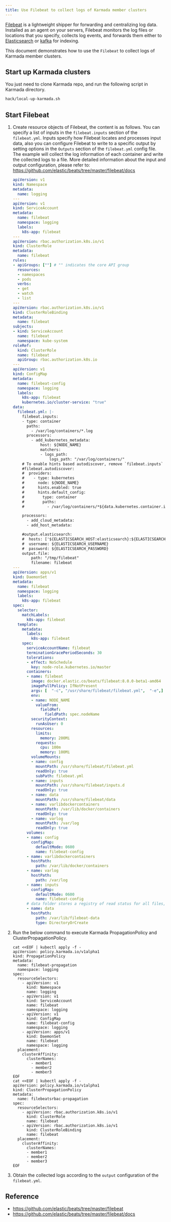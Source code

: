 ```yaml
---
title: Use Filebeat to collect logs of Karmada member clusters
---
```


[Filebeat](https://github.com/elastic/beats/tree/master/filebeat) is a lightweight shipper for forwarding and centralizing log data. Installed as an agent on your servers, Filebeat monitors the log files or locations that you specify, collects log events, and forwards them either to [Elasticsearch](https://www.elastic.co/products/elasticsearch) or [kafka](https://github.com/apache/kafka) for indexing. 

This document demonstrates how to use the `Filebeat` to collect logs of Karmada member clusters. 

## Start up Karmada clusters

You just need to clone Karmada repo, and run the following script in Karmada directory. 

```bash
hack/local-up-karmada.sh
```

## Start Filebeat

1. Create resource objects of Filebeat, the content is as follows. You can specify a list of inputs in the `filebeat.inputs` section of the `filebeat.yml`. Inputs specify how Filebeat locates and processes input data, also you can configure Filebeat to write to a specific output by setting options in the `Outputs` section of the `filebeat.yml` config file. The example will collect the log information of each container and write the collected logs to a file. More detailed information about the input and output configuration, please refer to: https://github.com/elastic/beats/tree/master/filebeat/docs

   ```yaml
   apiVersion: v1
   kind: Namespace
   metadata:
     name: logging
   ---
   apiVersion: v1
   kind: ServiceAccount
   metadata:
     name: filebeat
     namespace: logging
     labels:
       k8s-app: filebeat
   ---
   apiVersion: rbac.authorization.k8s.io/v1
   kind: ClusterRole
   metadata:
     name: filebeat
   rules:
   - apiGroups: [""] # "" indicates the core API group
     resources:
     - namespaces
     - pods
     verbs:
     - get
     - watch
     - list
   ---
   apiVersion: rbac.authorization.k8s.io/v1
   kind: ClusterRoleBinding
   metadata:
     name: filebeat
   subjects:
   - kind: ServiceAccount
     name: filebeat
     namespace: kube-system
   roleRef:
     kind: ClusterRole
     name: filebeat
     apiGroup: rbac.authorization.k8s.io
   ---
   apiVersion: v1
   kind: ConfigMap
   metadata:
     name: filebeat-config
     namespace: logging
     labels:
       k8s-app: filebeat
       kubernetes.io/cluster-service: "true"
   data:
     filebeat.yml: |-
       filebeat.inputs:
       - type: container
         paths:
           - /var/log/containers/*.log
         processors:
           - add_kubernetes_metadata:
               host: ${NODE_NAME}
               matchers:
               - logs_path:
                   logs_path: "/var/log/containers/"
       # To enable hints based autodiscover, remove `filebeat.inputs` configuration and uncomment this:
       #filebeat.autodiscover:
       #  providers:
       #    - type: kubernetes
       #      node: ${NODE_NAME}
       #      hints.enabled: true
       #      hints.default_config:
       #        type: container
       #        paths:
       #          - /var/log/containers/*${data.kubernetes.container.id}.log
   
       processors:
         - add_cloud_metadata:
         - add_host_metadata:
   
       #output.elasticsearch:
       #  hosts: ['${ELASTICSEARCH_HOST:elasticsearch}:${ELASTICSEARCH_PORT:9200}']
       #  username: ${ELASTICSEARCH_USERNAME}
       #  password: ${ELASTICSEARCH_PASSWORD}
       output.file:
           path: "/tmp/filebeat"
           filename: filebeat
   ---
   apiVersion: apps/v1
   kind: DaemonSet
   metadata:
     name: filebeat
     namespace: logging
     labels:
       k8s-app: filebeat
   spec:
     selector:
       matchLabels:
         k8s-app: filebeat
     template:
       metadata:
         labels:
           k8s-app: filebeat
       spec:
         serviceAccountName: filebeat
         terminationGracePeriodSeconds: 30
         tolerations:
         - effect: NoSchedule
           key: node-role.kubernetes.io/master
         containers:
         - name: filebeat
           image: docker.elastic.co/beats/filebeat:8.0.0-beta1-amd64
           imagePullPolicy: IfNotPresent
           args: [  "-c", "/usr/share/filebeat/filebeat.yml",  "-e",]
           env:
           - name: NODE_NAME
             valueFrom:
               fieldRef:
                 fieldPath: spec.nodeName
           securityContext:
             runAsUser: 0
           resources:
             limits:
               memory: 200Mi
             requests:
               cpu: 100m
               memory: 100Mi
           volumeMounts:
           - name: config
             mountPath: /usr/share/filebeat/filebeat.yml
             readOnly: true
             subPath: filebeat.yml
           - name: inputs
             mountPath: /usr/share/filebeat/inputs.d
             readOnly: true
           - name: data
             mountPath: /usr/share/filebeat/data
           - name: varlibdockercontainers
             mountPath: /var/lib/docker/containers
             readOnly: true
           - name: varlog
             mountPath: /var/log
             readOnly: true
         volumes:
         - name: config
           configMap:
             defaultMode: 0600
             name: filebeat-config
         - name: varlibdockercontainers
           hostPath:
             path: /var/lib/docker/containers
         - name: varlog
           hostPath:
             path: /var/log
         - name: inputs
           configMap:
             defaultMode: 0600
             name: filebeat-config
         # data folder stores a registry of read status for all files, so we don't send everything again on a Filebeat pod restart
         - name: data
           hostPath:
             path: /var/lib/filebeat-data
             type: DirectoryOrCreate
   ```

2. Run the below command to execute Karmada PropagationPolicy and ClusterPropagationPolicy. 

   ```
   cat <<EOF | kubectl apply -f -
   apiVersion: policy.karmada.io/v1alpha1
   kind: PropagationPolicy
   metadata:
     name: filebeat-propagation
     namespace: logging
   spec:
     resourceSelectors:
       - apiVersion: v1
         kind: Namespace
         name: logging
       - apiVersion: v1
         kind: ServiceAccount
         name: filebeat
         namespace: logging
       - apiVersion: v1
         kind: ConfigMap
         name: filebeat-config
         namespace: logging
       - apiVersion: apps/v1
         kind: DaemonSet
         name: filebeat
         namespace: logging
     placement:
       clusterAffinity:
         clusterNames:
           - member1
           - member2
           - member3
   EOF
   cat <<EOF | kubectl apply -f -
   apiVersion: policy.karmada.io/v1alpha1
   kind: ClusterPropagationPolicy
   metadata:
     name: filebeatsrbac-propagation
   spec:
     resourceSelectors:
       - apiVersion: rbac.authorization.k8s.io/v1
         kind: ClusterRole
         name: filebeat
       - apiVersion: rbac.authorization.k8s.io/v1
         kind: ClusterRoleBinding
         name: filebeat
     placement:
       clusterAffinity:
         clusterNames:
         - member1
         - member2
         - member3
   EOF
   ```

3. Obtain the collected logs according to the `output` configuration of the `filebeat.yml`.

## Reference

- https://github.com/elastic/beats/tree/master/filebeat
- https://github.com/elastic/beats/tree/master/filebeat/docs
